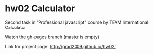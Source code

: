 # hw02 Calculator

Second task in "Professional javascript" course by TEAM International: Calculator

Watch the gh-pages branch (master is empty)

Link for project page: http://grad2009.github.io/hw02/
